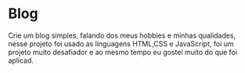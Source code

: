# Blog
Crie um blog simples, falando dos meus hobbies e minhas qualidades, nesse projeto foi usado as linguagens HTML,CSS e JavaScript, foi um projeto muito desafiador e ao mesmo tempo eu gostei muito do que foi aplicad.
